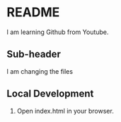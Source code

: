 # README

I am learning Github from Youtube.

## Sub-header

I am changing the files

## Local Development

1. Open index.html in your browser.
